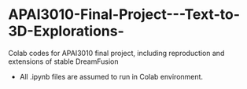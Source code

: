 # APAI3010-Final-Project---Text-to-3D-Explorations-
Colab codes for APAI3010 final project, including reproduction and extensions of stable DreamFusion
- All .ipynb files are assumed to run in Colab environment.

